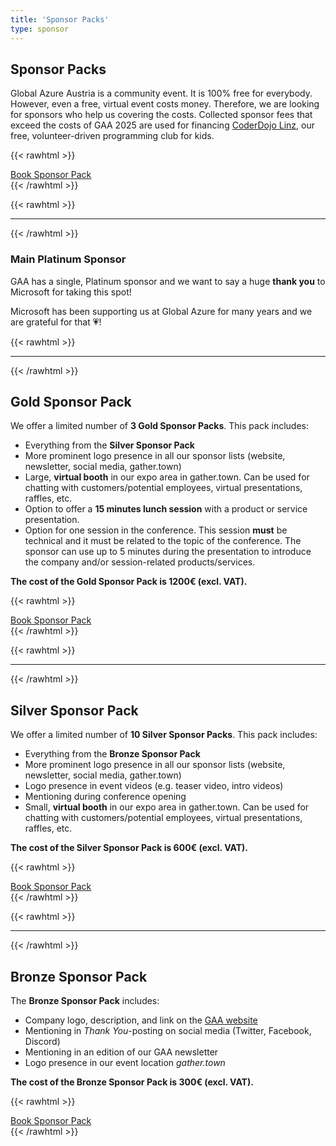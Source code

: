 ```yaml
---
title: 'Sponsor Packs'
type: sponsor
---
```


## Sponsor Packs

Global Azure Austria is a community event. It is 100% free for everybody. However, even a free, virtual event costs money. Therefore, we are looking for sponsors who help us covering the costs. Collected sponsor fees that exceed the costs of GAA 2025 are used for financing [CoderDojo Linz](https://linz.coderdojo.net), our free, volunteer-driven programming club for kids.

{{< rawhtml >}}

<div class="text-center">
    <a href="https://forms.microsoft.com/e/d5xTTcACEa" target="_blank" class="btn btn-primary">Book Sponsor Pack</a>
</div>
{{< /rawhtml >}}

{{< rawhtml >}}

<hr/>
{{< /rawhtml >}}

### Main Platinum Sponsor

GAA has a single, Platinum sponsor and we want to say a huge **thank you** to Microsoft for taking this spot!

Microsoft has been supporting us at Global Azure for many years and we are grateful for that 💗!

{{< rawhtml >}}

<hr/>
{{< /rawhtml >}}

## Gold Sponsor Pack

We offer a limited number of **3 Gold Sponsor Packs**. This pack includes:

- Everything from the **Silver Sponsor Pack**
- More prominent logo presence in all our sponsor lists (website, newsletter, social media, gather.town)
- Large, **virtual booth** in our expo area in gather.town. Can be used for chatting with customers/potential employees, virtual presentations, raffles, etc.
- Option to offer a **15 minutes lunch session** with a product or service presentation.
- Option for one session in the conference. This session **must** be technical and it must be related to the topic of the conference. The sponsor can use up to 5 minutes during the presentation to introduce the company and/or session-related products/services.

**The cost of the Gold Sponsor Pack is 1200€ (excl. VAT).**

{{< rawhtml >}}

<div class="text-center">
    <a href="https://forms.microsoft.com/e/d5xTTcACEa" target="_blank" class="btn btn-primary">Book Sponsor Pack</a>
</div>
{{< /rawhtml >}}

{{< rawhtml >}}

<hr/>
{{< /rawhtml >}}

## Silver Sponsor Pack

We offer a limited number of **10 Silver Sponsor Packs**. This pack includes:

- Everything from the **Bronze Sponsor Pack**
- More prominent logo presence in all our sponsor lists (website, newsletter, social media, gather.town)
- Logo presence in event videos (e.g. teaser video, intro videos)
- Mentioning during conference opening
- Small, **virtual booth** in our expo area in gather.town. Can be used for chatting with customers/potential employees, virtual presentations, raffles, etc.

**The cost of the Silver Sponsor Pack is 600€ (excl. VAT).**

{{< rawhtml >}}

<div class="text-center">
    <a href="https://forms.microsoft.com/e/d5xTTcACEa" target="_blank" class="btn btn-primary">Book Sponsor Pack</a>
</div>
{{< /rawhtml >}}

{{< rawhtml >}}

<hr/>
{{< /rawhtml >}}

## Bronze Sponsor Pack

The **Bronze Sponsor Pack** includes:

- Company logo, description, and link on the [GAA website](http://127.0.0.1:1313/sponsors)
- Mentioning in _Thank You_-posting on social media (Twitter, Facebook, Discord)
- Mentioning in an edition of our GAA newsletter
- Logo presence in our event location _gather.town_

**The cost of the Bronze Sponsor Pack is 300€ (excl. VAT).**

{{< rawhtml >}}

<div class="text-center">
    <a href="https://forms.microsoft.com/e/d5xTTcACEa" target="_blank" class="btn btn-primary">Book Sponsor Pack</a>
</div>
{{< /rawhtml >}}
